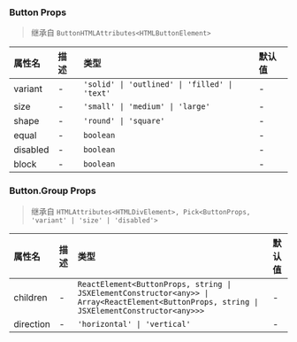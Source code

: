 ### Button Props

> 继承自 `ButtonHTMLAttributes<HTMLButtonElement>`

| 属性名 | 描述 | 类型 | 默认值 |
| :-- | :-- | :-- | :-- |
| variant | - | `'solid' \| 'outlined' \| 'filled' \| 'text'` | - |
| size | - | `'small' \| 'medium' \| 'large'` | - |
| shape | - | `'round' \| 'square'` | - |
| equal | - | `boolean` | - |
| disabled | - | `boolean` | - |
| block | - | `boolean` | - |

### Button.Group Props

> 继承自 `HTMLAttributes<HTMLDivElement>, Pick<ButtonProps, 'variant' | 'size' | 'disabled'>`

| 属性名 | 描述 | 类型 | 默认值 |
| :-- | :-- | :-- | :-- |
| children | - | `ReactElement<ButtonProps, string \| JSXElementConstructor<any>> \| Array<ReactElement<ButtonProps, string \| JSXElementConstructor<any>>>` | - |
| direction | - | `'horizontal' \| 'vertical'` | - |
